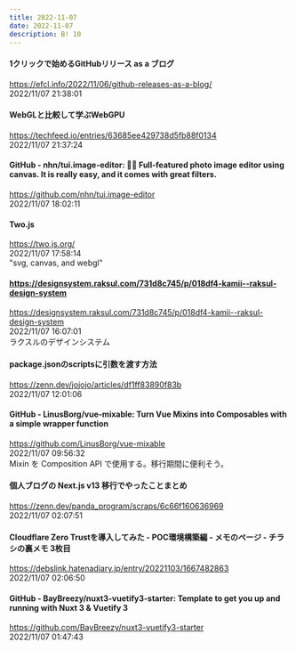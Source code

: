 ```yaml
---
title: 2022-11-07
date: 2022-11-07
description: B! 10
---
```


#### 1クリックで始めるGitHubリリース as a ブログ
https://efcl.info/2022/11/06/github-releases-as-a-blog/<br>
2022/11/07 21:38:01<br>


#### WebGLと比較して学ぶWebGPU
https://techfeed.io/entries/63685ee429738d5fb88f0134<br>
2022/11/07 21:37:24<br>


#### GitHub - nhn/tui.image-editor: 🍞🎨 Full-featured photo image editor using canvas. It is really easy, and it comes with great filters.
https://github.com/nhn/tui.image-editor<br>
2022/11/07 18:02:11<br>


#### Two.js
https://two.js.org/<br>
2022/11/07 17:58:14<br>
"svg, canvas, and webgl"


#### https://designsystem.raksul.com/731d8c745/p/018df4-kamii--raksul-design-system
https://designsystem.raksul.com/731d8c745/p/018df4-kamii--raksul-design-system<br>
2022/11/07 16:07:01<br>
ラクスルのデザインシステム


#### package.jsonのscriptsに引数を渡す方法
https://zenn.dev/jojojo/articles/df1ff83890f83b<br>
2022/11/07 12:01:06<br>


#### GitHub - LinusBorg/vue-mixable: Turn Vue Mixins into Composables with a simple wrapper function
https://github.com/LinusBorg/vue-mixable<br>
2022/11/07 09:56:32<br>
Mixin を Composition API で使用する。移行期間に便利そう。


#### 個人ブログの Next.js v13 移行でやったことまとめ
https://zenn.dev/panda_program/scraps/6c66f160636969<br>
2022/11/07 02:07:51<br>


#### Cloudflare Zero Trustを導入してみた - POC環境構築編 - メモのページ - チラシの裏メモ 3枚目
https://debslink.hatenadiary.jp/entry/20221103/1667482863<br>
2022/11/07 02:06:50<br>


#### GitHub - BayBreezy/nuxt3-vuetify3-starter: Template to get you up and running with Nuxt 3 & Vuetify 3
https://github.com/BayBreezy/nuxt3-vuetify3-starter<br>
2022/11/07 01:47:43<br>


